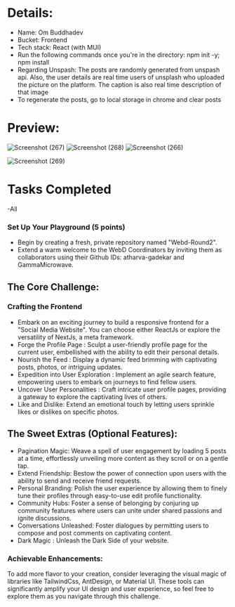 


# Details:
- Name: Om Buddhadev
- Bucket: Frontend
- Tech stack: React (with MUI)
- Run the following commands once you're in the directory: npm init -y; npm install
- Regarding Unspash: The posts are randomly generated from unspash api. Also, the user details are real time users of unsplash who uploaded the picture on the platform. The caption is also real time description of that image
- To regenerate the posts, go to local storage in chrome and clear posts

# Preview:

![Screenshot (267)](https://github.com/0mBudsMan/WebD_2_frontend/assets/128999558/a789ee70-51dc-4480-93fc-7ce6ac02464c)
![Screenshot (268)](https://github.com/0mBudsMan/WebD_2_frontend/assets/128999558/f767b79d-fa65-4dea-a449-978c744b54d4)
![Screenshot (266)](https://github.com/0mBudsMan/WebD_2_frontend/assets/128999558/b0fd993f-8ece-4002-a881-a14bf1cc8f95)

![Screenshot (269)](https://github.com/0mBudsMan/WebD_2_frontend/assets/128999558/19510122-216e-4a44-8490-ecfe12775872)



# Tasks Completed
-All
### Set Up Your Playground (5 points)

- Begin by creating a fresh, private repository named "Webd-Round2".
- Extend a warm welcome to the WebD Coordinators by inviting them as collaborators using their Github IDs: atharva-gadekar and GammaMicrowave.

## The Core Challenge:

### Crafting the Frontend

- Embark on an exciting journey to build a responsive frontend for a "Social Media Website". You can choose either ReactJs or explore the versatility of NextJs, a meta framework.
- Forge the Profile Page : Sculpt a user-friendly profile page for the current user, embellished with the ability to edit their personal details.
- Nourish the Feed : Display a dynamic feed brimming with captivating posts, photos, or intriguing updates.
- Expedition into User Exploration : Implement an agile search feature, empowering users to embark on journeys to find fellow users.
- Uncover User Personalities : Craft intricate user profile pages, providing a gateway to explore the captivating lives of others.
- Like and Dislike: Extend an emotional touch by letting users sprinkle likes or dislikes on specific photos.

## The Sweet Extras (Optional Features):

- Pagination Magic: Weave a spell of user engagement by loading 5 posts at a time, effortlessly unveiling more content as they scroll or on a gentle tap.
- Extend Friendship: Bestow the power of connection upon users with the ability to send and receive friend requests.
- Personal Branding: Polish the user experience by allowing them to finely tune their profiles through easy-to-use edit profile functionality.
- Community Hubs: Foster a sense of belonging by conjuring up community features where users can unite under shared passions and ignite discussions.
- Conversations Unleashed: Foster dialogues by permitting users to compose and post comments on captivating content.
- Dark Magic : Unleash the Dark Side of your website.

### Achievable Enhancements:

To add more flavor to your creation, consider leveraging the visual magic of libraries like TailwindCss, AntDesign, or Material UI. These tools can significantly amplify your UI design and user experience, so feel free to explore them as you navigate through this challenge.
